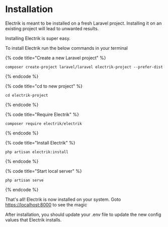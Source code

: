 # Installation

Electrik is meant to be installed on a fresh Laravel project. Installing it on an existing project will lead to unwanted results.

Installing Electrik is super easy.

To install Electrik run the below commands in your terminal

{% code title="Create a new Laravel project" %}
```shell
composer create-project laravel/laravel electrik-project --prefer-dist
```
{% endcode %}

{% code title="cd to new project" %}
```
cd electrik-project
```
{% endcode %}

{% code title="Require Electrik" %}
```
composer require electrik/electrik
```
{% endcode %}

{% code title="Install Electrik" %}
```
php artisan electrik:install
```
{% endcode %}

{% code title="Start local server" %}
```
php artisan serve
```
{% endcode %}

That's all! Electrik is now installed on your system. Goto [https://localhost:8000](https://localhost:8000/) to see the magic

After installation, you should update your .env file to update the new config values that Electrik installs.
